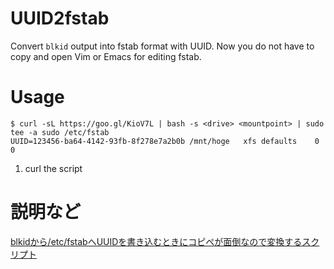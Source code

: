 # UUID2fstab
Convert `blkid` output into fstab format with UUID.
Now you do not have to copy and open Vim or Emacs for editing fstab.

# Usage

```
$ curl -sL https://goo.gl/KioV7L | bash -s <drive> <mountpoint> | sudo tee -a sudo /etc/fstab
UUID=123456-ba64-4142-93fb-8f278e7a2b0b	/mnt/hoge	xfs	defaults	0	0
```

1. curl the script

# 説明など
[blkidから/etc/fstabへUUIDを書き込むときにコピペが面倒なので変換するスクリプト](https://qiita.com/yousan/items/53ec5fe0b40bb5226a97)
